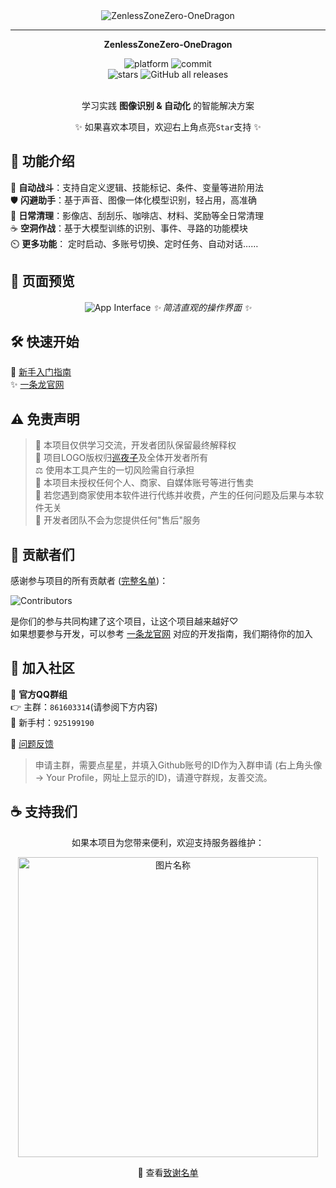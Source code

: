 <!-- markdownlint-restore -->
<div align="center">

<img src="https://socialify.git.ci/DoctorReid/ZenlessZoneZero-OneDragon/image?description=1&font=Inter&language=1&logo=https%3A%2F%2Fgithub.com%2FDoctorReid%2FZenlessZoneZero-OneDragon%2Fblob%2Fmain%2F.github%2Fimage%2Fellen.png%3Fraw%3Dtrue&name=1&owner=1&pattern=Charlie+Brown&theme=Light" alt="ZenlessZoneZero-OneDragon"/>
<div>

---

</div>

__ZenlessZoneZero-OneDragon__


<div>
    <img alt="platform" src="https://img.shields.io/badge/platform-Windows-blueviolet">
    <img alt="commit" src="https://img.shields.io/github/commit-activity/m/DoctorReid/ZenlessZoneZero-OneDragon?color=blue">
</div>
<div>
    <img alt="stars" src="https://img.shields.io/github/stars/DoctorReid/ZenlessZoneZero-OneDragon?style=social">
    <img alt="GitHub all releases" src="https://img.shields.io/github/downloads/DoctorReid/ZenlessZoneZero-OneDragon/total?style=social">
</div>
<br>

学习实践 __图像识别 & 自动化__ 的智能解决方案

✨ 如果喜欢本项目，欢迎右上角点亮`Star`支持 ✨

</div>

## 🚀 功能介绍

<div align="left">

🤖 __自动战斗__：支持自定义逻辑、技能标记、条件、变量等进阶用法  
🛡️ __闪避助手__：基于声音、图像一体化模型识别，轻占用，高准确  
🧹 __日常清理__：影像店、刮刮乐、咖啡店、材料、奖励等全日常清理  
☕ __空洞作战__：基于大模型训练的识别、事件、寻路的功能模块  
⏲️ __更多功能__： 定时启动、多账号切换、定时任务、自动对话……

</div>

## 📸 页面预览

<div align="center">

![App Interface](./image/app.png#gh-light-mode-only "操作界面")
*✨ 简洁直观的操作界面 ✨*

</div>

## 🛠️ 快速开始

🔧 [新手入门指南](https://onedragon-anything.github.io/zzz/zh/quickstart.html)  
✨ [一条龙官网](https://onedragon-anything.github.io/)

## ⚠️ 免责声明

> 📌 本项目仅供学习交流，开发者团队保留最终解释权  
> 🎨 项目LOGO版权归[巡夜子](https://github.com/yokuminto)及全体开发者所有  
> ⚖️ 使用本工具产生的一切风险需自行承担  
> 🚫 本项目未授权任何个人、商家、自媒体账号等进行售卖  
> 🚫 若您遇到商家使用本软件进行代练并收费，产生的任何问题及后果与本软件无关  
> 🚫 开发者团队不会为您提供任何"售后"服务

## 🌟 贡献者们

<div>

感谢参与项目的所有贡献者 ([完整名单](https://github.com/DoctorReid/ZenlessZoneZero-OneDragon/graphs/contributors))：

![Contributors](https://contrib.rocks/image?repo=DoctorReid/ZenlessZoneZero-OneDragon&columns=12)

是你们的参与共同构建了这个项目，让这个项目越来越好♡  
如果想要参与开发，可以参考 [一条龙官网](https://onedragon-anything.github.io/) 对应的开发指南，我们期待你的加入

</div>

## 📢 加入社区

<div>

🔗 **官方QQ群组**  
👉 主群：`861603314`(请参阅下方内容)   
👶 新手村：`925199190`

💬 [问题反馈](https://github.com/DoctorReid/ZenlessZoneZero-OneDragon/issues)

> 申请主群，需要点星星，并填入Github账号的ID作为入群申请 (右上角头像 -> Your Profile，网址上显示的ID)，请遵守群规，友善交流。



</div>

## ☕ 支持我们

<div align="center">

如果本项目为您带来便利，欢迎支持服务器维护：

<img src="./image/sponsor.png" width = "480" alt="图片名称" align=center />

💖 查看[致谢名单](https://onedragon-anything.github.io/other/zh/like/thanks_2024.html)

</div>
